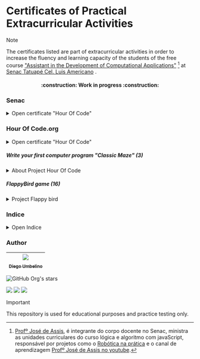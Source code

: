 # Certificates of Practical Extracurricular Activities

> [!NOTE]
> The certificates listed are part of extracurricular activities in order to increase the fluency and learning capacity of the students of the free course ["Assistant in the Development of Computational Applications"](https://www.sp.senac.br/cursos-livres/curso-de-assistente-de-desenvolvimento-de-aplicativos-computacionais) [^1] at [Senac Tatuapé Cel. Luis Americano](https://www.sp.senac.br/senac-tatuape-cel-luis-americano) .

[^1]: [Profº José de Assis](https://github.com/professorjosedeassis/), é integrante do corpo docente no Senac, ministra as unidades curriculares do curso lógica e algoritmo com javaScript, responsável por projetos como o [Robótica na prática](https://roboticapratica.com.br/) e o canal de aprendizagem [Profº José de Assis no youtube](https://joseassis.com.br/index.html).

<h4 align="center">    
 :construction:  Work in progress  :construction:
</h4>

<h4 align="center">

### Senac

</h4>

<details>
  <summary> Open certificate "Hour Of Code" </summary>

<h4 align="center">

![imagesenac](https://github.com/diegoppz/senacJS/blob/main/wasArchivementCertifications/othersArchivementsAndImages/snclogominiaturesblkp04.png?raw=true)
</h4>  

</details>

### Hour Of Code.org

<details>
  <summary> Open certificate "Hour Of Code" </summary>

  <h4 align="center">

![imagecode](https://github.com/diegoppz/senacJS/blob/main/wasArchivementCertifications/othersArchivementsAndImages/hoclogoblk02.png)
</h4>

<p align="center">

  <img src="https://github.com/diegoppz/senacJS/blob/main/wasArchivementCertifications/badgesAndShields/wasCompleteHourOfCode-eyJuYW1lIjoiRGllZ28gVW1iZWxpbm8iLCJjb3Vyc2UiOiJob3Vyb2Zjb2RlIiwiZG9ub3IiOiJJbmZvc3lzIEZvdW5kYXRpb24gVVNBIn0%3D.jpg">

[Certificate Validator Code.org](https://studio.code.org/certificates/eyJuYW1lIjoiRGllZ28gVW1iZWxpbm8iLCJjb3Vyc2UiOiJob3Vyb2Zjb2RlIiwiZG9ub3IiOiJJbmZvc3lzIEZvdW5kYXRpb24gVVNBIn0)

I just did the #HourOfCode - check it out! (Thanks @BillGates and @Microsoft for supporting @codeorg)
</p>
</details>

##### Write your first computer program "Classic Maze" (3)

<details>
  <summary>About Project Hour Of Code</summary>

Learn the basic concepts of Computer Science with drag and drop programming. This is a game-like, self-directed tutorial starring video lectures by Bill Gates, Mark Zuckerberg, Angry Birds and Plants vs. Zombies. Learn repeat-loops, conditionals, and basic algorithms. Available in 37 languages.
[Program Content](https://studio.code.org/s/hourofcode/lessons/1)

- [How to plan your Hour of Code](https://hourofcode.com/br/how-to)
- [Curriculum](https://curriculum.code.org/pt-br/hoc/plugged/9/)
- [Init project](https://studio.code.org/hoc/1)
- [Continuous](https://studio.code.org/s/course2)


| Primeiro cabeçalho | Segundo cabeçalho |
| — — — — — — — — — | — — — — — — — — — |
| Célula de conteúdo | Célula de conteúdo |
| Célula de conteúdo | Célula de conteúdo |

<img src="https://github.com/diegoppz/senacJS/blob/main/wasArchivementCertifications/othersArchivementsAndImages/Screenshot%202024-07-09%20180045.png" alt="Passo 01" />

</details>

##### FlappyBird game (16)

<details>
  <summary>Project Flappy bird</summary>

[FlappyBird Game Project](https://studio.code.org/c/2262938109)

Confira o jogo de Flappy que fiz. (Obrigado @microsoft por apoiar @codeorg) #FlappyCode

<p align="center">
  <img src="https://github.com/diegoppz/senacJS/blob/main/wasArchivementCertifications/badgesAndShields/wasFlappyBirdTestAnimation.gif">
</p>

[my certificate of conclude project](https://studio.code.org/congrats?i=_1_e6461769195c8429bd90735f7e2780ec&s=ZmxhcHB5)

##### Others code learn
- [codeCademy](https://www.codecademy.com/learn/welcome-to-codecademy)
- [processing](https://processing.org/)
- [calculate](https://education.ti.com/en/activities/ti-codes)
- [CS50's Introduction to Computer Science](https://www.edx.org/learn/computer-science/harvard-university-cs50-s-introduction-to-computer-science)
- [beyond](https://hourofcode.com/br/beyond)

</details>

### Indice

<details>
  <summary>Open Indice</summary>

* [Certificado Hora do Código]()
* []()

</details>

### Author

<p align="center">

| [<img src="https://avatars.githubusercontent.com/u/54283429?v=4&size=64" width=115><br><sub>Diego Umbelino</sub>](https://github.com/diegoppz) |
| :---: |

![GitHub Org's stars](https://img.shields.io/github/stars/diegoppz?style=social)

<img src="https://img.shields.io/badge/JavaScript-323330?style=for-the-badge&logo=javascript&logoColor=F7DF1E" />
<img src="https://img.shields.io/badge/Node.js-43853D?style=for-the-badge&logo=node.js&logoColor=white" />
<img src="https://img.shields.io/badge/Markdown-000000?style=for-the-badge&logo=markdown&logoColor=white" />

</p>

> [!IMPORTANT]
> This repository is used for educational purposes and practice testing only.
